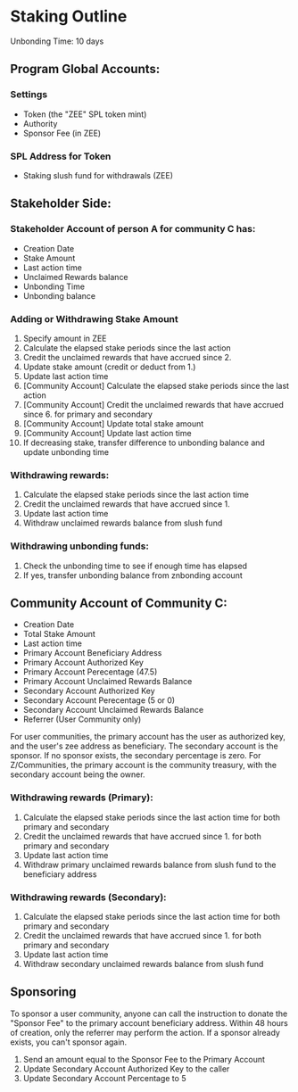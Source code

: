 # Staking Outline

Unbonding Time: 10 days

## Program Global Accounts:

### Settings
* Token (the "ZEE" SPL token mint)
* Authority
* Sponsor Fee (in ZEE)

### SPL Address for Token
* Staking slush fund for withdrawals (ZEE)

## Stakeholder Side:
### Stakeholder Account of person A for community C has:
* Creation Date
* Stake Amount
* Last action time
* Unclaimed Rewards balance
* Unbonding Time
* Unbonding balance

### Adding or Withdrawing Stake Amount
1. Specify amount in ZEE
2. Calculate the elapsed stake periods since the last action
3. Credit the unclaimed rewards that have accrued since 2.
4. Update stake amount (credit or deduct from 1.)
5. Update last action time
6. [Community Account] Calculate the elapsed stake periods since the last action
7. [Community Account] Credit the unclaimed rewards that have accrued since 6. for primary and secondary
8. [Community Account] Update total stake amount
9. [Community Account] Update last action time
10. If decreasing stake, transfer difference to unbonding balance and update unbonding time

### Withdrawing rewards:
1. Calculate the elapsed stake periods since the last action time
2. Credit the unclaimed rewards that have accrued since 1.
3. Update last action time
4. Withdraw unclaimed rewards balance from slush fund
### Withdrawing unbonding funds:
1. Check the unbonding time to see if enough time has elapsed
2. If yes, transfer unbonding balance from znbonding account

## Community Account of Community C:
* Creation Date
* Total Stake Amount
* Last action time
* Primary Account Beneficiary Address
* Primary Account Authorized Key
* Primary Account Perecentage (47.5)
* Primary Account Unclaimed Rewards Balance
* Secondary Account Authorized Key
* Secondary Account Perecentage (5 or 0)
* Secondary Account Unclaimed Rewards Balance
* Referrer (User Community only)

For user communities, the primary account has the user as authorized key, and the user's zee address as beneficiary. The secondary account is the sponsor. If no sponsor exists, the secondary percentage is zero.
For Z/Communities, the primary account is the community treasury, with the secondary account being the owner.

### Withdrawing rewards (Primary):
1. Calculate the elapsed stake periods since the last action time for both primary and secondary
2. Credit the unclaimed rewards that have accrued since 1. for both primary and secondary
3. Update last action time
4. Withdraw primary unclaimed rewards balance from slush fund to the beneficiary address
### Withdrawing rewards (Secondary):
1. Calculate the elapsed stake periods since the last action time for both primary and secondary
2. Credit the unclaimed rewards that have accrued since 1. for both primary and secondary
3. Update last action time
4. Withdraw secondary unclaimed rewards balance from slush fund

## Sponsoring

To sponsor a user community, anyone can call the instruction to donate the "Sponsor Fee" to the primary account beneficiary address. Within 48 hours of creation, only the referrer may perform the action. If a sponsor already exists, you can't sponsor again.

1. Send an amount equal to the Sponsor Fee to the Primary Account
2. Update Secondary Account Authorized Key to the caller
3. Update Secondary Account Percentage to 5
